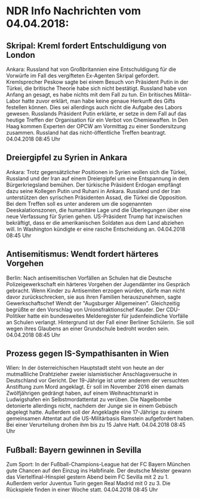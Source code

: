 # NDR Info Nachrichten vom 04.04.2018:


## Skripal: Kreml fordert Entschuldigung von London
Ankara:        Russland hat von Großbritannien eine Entschuldigung für die Vorwürfe im Fall des vergifteten Ex-Agenten Skripal gefordert. Kremlsprecher Peskow sagte bei einem Besuch von Präsident Putin in der Türkei, die britische Theorie habe sich nicht bestätigt. Russland habe von Anfang an gesagt, es habe nichts mit dem Fall zu tun. Ein britisches Militär-Labor hatte zuvor erklärt, man habe keine genaue Herkunft des Gifts festellen können. Dies sei allerdings auch nicht die Aufgabe des Labors gewesen. Russlands Präsident Putin erklärte, er setze in dem Fall auf das heutige Treffen der Organisation für ein Verbot von Chemiewaffen. In Den Haag kommen Experten der OPCW am Vormittag zu einer Sondersitzung zusammen. Russland hat das nicht-öffentliche Treffen beantragt. 04.04.2018 08:45 Uhr 

## Dreiergipfel zu Syrien in Ankara
Ankara: Trotz gegensätzlicher Positionen in Syrien wollen sich die Türkei, Russland und der Iran auf einem Dreiergipfel um eine Entspannung in dem Bürgerkriegsland bemühen. Der türkische Präsident Erdogan empfängt dazu seine Kollegen Putin und Ruhani in Ankara. Russland und der Iran unterstützen den syrischen Präsidenten Assad, die Türkei die Opposition. Bei dem Treffen soll es unter anderem um die sogenannten Deeskalationszonen, die humanitäre Lage und die Überlegungen über eine neue Verfassung für Syrien gehen. US-Präsident Trump hat inzwischen bekräftigt, dass er die amerikanischen Soldaten aus dem Land abziehen will. In Washington kündigte er eine rasche Entscheidung an. 04.04.2018 08:45 Uhr 

## Antisemitismus: Wendt fordert härteres Vorgehen
Berlin: Nach antisemitischen Vorfällen an Schulen hat die Deutsche Polizeigewerkschaft ein härteres Vorgehen der Jugendämter ins Gespräch gebracht. Wenn Kinder zu Antisemiten erzogen würden, dürfe man nicht davor zurückschrecken, sie aus ihren Familien herauszunehmen, sagte Gewerkschaftschef Wendt der "Augsburger Allgemeinen". Gleichzeitig begrüßte er den Vorschlag von Unionsfraktionschef Kauder. Der CDU-Politiker hatte ein bundesweites Melderegister für judenfeindliche Vorfälle an Schulen verlangt. Hintergrund ist der Fall einer Berliner Schülerin. Sie soll wegen ihres Glaubens an einer Grundschule bedroht worden sein. 04.04.2018 08:45 Uhr 

## Prozess gegen IS-Sympathisanten in Wien
Wien: In der österreichischen Hauptstadt steht von heute an der mutmaßliche Drahtzieher zweier islamistischer Anschlagsversuche in Deutschland vor Gericht. Der 19-Jährige ist unter anderem der versuchten Anstiftung zum Mord angeklagt. Er soll im November 2016 einen damals Zwölfjährigen gedrängt haben, auf einem Weihnachtsmarkt in Ludwigshafen ein Selbstmordattentat zu verüben. Die Nagelbombe detonierte allerdings nicht, nachdem der Junge sie in einem Gebüsch abgelegt hatte. Außerdem soll der Angeklagte eine 17-Jährige zu einem gemeinsamen Attentat auf die US-Militärbasis Ramstein aufgefordert haben. Bei einer Verurteilung drohen ihm bis zu 15 Jahre Haft. 04.04.2018 08:45 Uhr 

## Fußball: Bayern gewinnen in Sevilla
Zum Sport: In der Fußball-Champions-League hat der FC Bayern München gute Chancen auf den Einzug ins Halbfinale. Der deutsche Meister gewann das Viertelfinal-Hinspiel gestern Abend beim FC Sevilla mit 2 zu 1. Außerdem verlor Juventus Turin gegen Real Madrid mit 0 zu 3. Die Rückspiele finden in einer Woche statt. 04.04.2018 08:45 Uhr 
